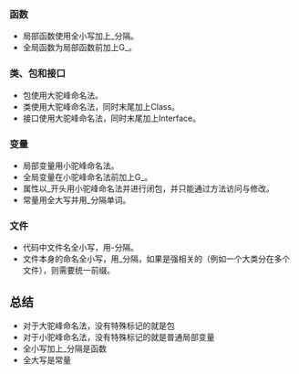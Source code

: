 ### 函数
- 局部函数使用全小写加上_分隔。
- 全局函数为局部函数前加上G_。
### 类、包和接口
- 包使用大驼峰命名法。
- 类使用大驼峰命名法，同时末尾加上Class。
- 接口使用大驼峰命名法，同时末尾加上Interface。
### 变量
- 局部变量用小驼峰命名法。
- 全局变量在小驼峰命名法前加上G_。
- 属性以_开头用小驼峰命名法并进行闭包，并只能通过方法访问与修改。
- 常量用全大写并用_分隔单词。
### 文件
- 代码中文件名全小写，用-分隔。
- 文件本身的命名全小写，用_分隔，如果是强相关的（例如一个大类分在多个文件），则需要统一前缀。

## 总结
- 对于大驼峰命名法，没有特殊标记的就是包
- 对于小驼峰命名法，没有特殊标记的就是普通局部变量
- 全小写加上_分隔是函数
- 全大写是常量